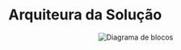 # Arquiteura da Solução

<p align="center">
      <img src={require('@site/static/img/diagrama-de-blocos-v1.png').default} alt="Diagrama de blocos" />
</p>
